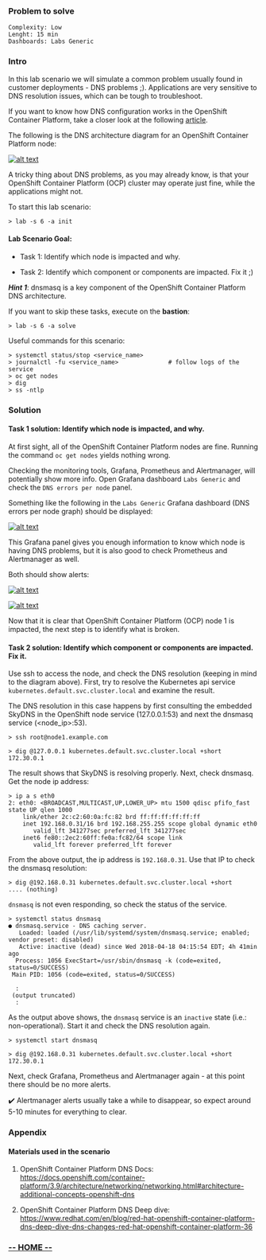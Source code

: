 ### Problem to solve

```
Complexity: Low
Lenght: 15 min
Dashboards: Labs Generic
```

### Intro

In this lab scenario we will simulate a common problem usually found in customer deployments - DNS problems ;).
Applications are very sensitive to DNS resolution issues, which can be tough to troubleshoot.

If you want to know how DNS configuration works in the OpenShift Container Platform, take a closer look at the following  [article](https://www.redhat.com/en/blog/red-hat-openshift-container-platform-dns-deep-dive-dns-changes-red-hat-openshift-container-platform-36).

The following is the DNS architecture diagram for an OpenShift Container Platform node:

[![alt text](img/img0-dns-diagram.png)](https://rht-labs-events.github.io/summit-lab-2018-doc/scenario6/img/img0-dns-diagram.png)

A tricky thing about DNS problems, as you may already know, is that your OpenShift Container Platform (OCP) cluster may operate just fine, while the applications might not.

To start this lab scenario:
```
> lab -s 6 -a init
```

#### Lab Scenario Goal:

* Task 1: Identify which node is impacted and why.

* Task 2: Identify which component or components are impacted. Fix it ;)

_**Hint 1**_: dnsmasq is a key component of the OpenShift Container Platform DNS architecture.

If you want to skip these tasks, execute on the <b>bastion</b>:
```
> lab -s 6 -a solve
```

Useful commands for this scenario:

```
> systemctl status/stop <service_name>
> journalctl -fu <service_name>              # follow logs of the service
> oc get nodes
> dig
> ss -ntlp
```

### Solution

#### Task 1 solution: Identify which node is impacted, and why.

At first sight, all of the OpenShift Container Platform nodes are fine. Running the command `oc get nodes` yields nothing wrong.

Checking the monitoring tools, Grafana, Prometheus and Alertmanager, will potentially show more info. Open Grafana dashboard `Labs Generic` and check the `DNS errors per node` panel.

Something like the following in the `Labs Generic` Grafana dashboard (DNS errors per node graph) should be displayed:

[![alt text](img/dns.png)](https://rht-labs-events.github.io/summit-lab-2018-doc/scenario6/img/dns.png)

This Grafana panel gives you enough information to know which node is having DNS problems, but it is also good to check Prometheus and Alertmanager as well.

Both should show alerts:

[![alt text](img/img1-alertmanager-dns-alert.png)](https://rht-labs-events.github.io/summit-lab-2018-doc/scenario6/img/img1-alertmanager-dns-alert.png)

[![alt text](img/img3-prom-dns-alert.png)](https://rht-labs-events.github.io/summit-lab-2018-doc/scenario6/img/img3-prom-dns-alert.png)

Now that it is clear that OpenShift Container Platform (OCP) node 1 is impacted, the next step is to identify what is broken.

#### Task 2 solution: Identify which component or components are impacted. Fix it.

Use ssh to access the node, and check the DNS resolution (keeping in mind to the diagram above). First, try to resolve the Kubernetes api service `kubernetes.default.svc.cluster.local` and examine the result.

The DNS resolution in this case happens by first consulting the embedded SkyDNS in the OpenShift node service (127.0.0.1:53) and next the dnsmasq service (<node_ip>:53).

```
> ssh root@node1.example.com

> dig @127.0.0.1 kubernetes.default.svc.cluster.local +short
172.30.0.1
```

The result shows that SkyDNS is resolving properly. Next, check dnsmasq. Get the node ip address:

```
> ip a s eth0
2: eth0: <BROADCAST,MULTICAST,UP,LOWER_UP> mtu 1500 qdisc pfifo_fast state UP qlen 1000
    link/ether 2c:c2:60:0a:fc:82 brd ff:ff:ff:ff:ff:ff
    inet 192.168.0.31/16 brd 192.168.255.255 scope global dynamic eth0
       valid_lft 341277sec preferred_lft 341277sec
    inet6 fe80::2ec2:60ff:fe0a:fc82/64 scope link
       valid_lft forever preferred_lft forever

```

From the above output, the ip address is `192.168.0.31`. Use that IP to check the dnsmasq resolution:

```
> dig @192.168.0.31 kubernetes.default.svc.cluster.local +short
.... (nothing)
```

`dnsmasq` is not even responding, so check the status of the service.

```
> systemctl status dnsmasq
● dnsmasq.service - DNS caching server.
   Loaded: loaded (/usr/lib/systemd/system/dnsmasq.service; enabled; vendor preset: disabled)
   Active: inactive (dead) since Wed 2018-04-18 04:15:54 EDT; 4h 41min ago
  Process: 1056 ExecStart=/usr/sbin/dnsmasq -k (code=exited, status=0/SUCCESS)
 Main PID: 1056 (code=exited, status=0/SUCCESS)

  :
 (output truncated)
  :
```

As the output above shows, the `dnsmasq` service is an `inactive` state (i.e.: non-operational). Start it and check the DNS resolution again.

```
> systemctl start dnsmasq

> dig @192.168.0.31 kubernetes.default.svc.cluster.local +short
172.30.0.1
```

Next, check Grafana, Prometheus and Alertmanager again - at this point there should be no more alerts.

:heavy_check_mark: Alertmanager alerts usually take a while to disappear, so expect around 5-10 minutes for everything to clear.

### Appendix

#### Materials used in the scenario

1. OpenShift Container Platform DNS Docs:
https://docs.openshift.com/container-platform/3.9/architecture/networking/networking.html#architecture-additional-concepts-openshift-dns

2. OpenShift Container Platform DNS Deep dive:
https://www.redhat.com/en/blog/red-hat-openshift-container-platform-dns-deep-dive-dns-changes-red-hat-openshift-container-platform-36



### [**-- HOME --**](https://rht-labs-events.github.io/summit-lab-2018-doc/)
